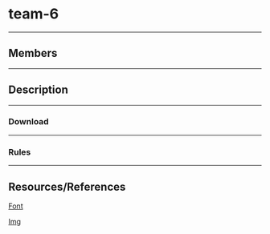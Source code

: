 # team-6
___
## Members
___
## Description
___
### Download
___
### Rules
___
## Resources/References
[Font](https://www.fontsquirrel.com/fonts/list/popular)

[Img](https://thenounproject.com/)